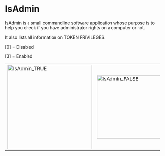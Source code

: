 # IsAdmin

IsAdmin is a small commandline software application whose purpose is to help you check if you have administrator rights on a computer or not.

It also lists all information on TOKEN PRIVILEGES.

[0] = Disabled

[3] = Enabled

<table>
  <tr>
    <td>
    <img width="275" alt="IsAdmin_TRUE" src="https://user-images.githubusercontent.com/13180229/166471950-a85440bb-b25b-4e32-afa2-2f5f84fd8dcd.PNG">
    </td>
    <td>
    <img width="207" alt="IsAdmin_FALSE" src="https://user-images.githubusercontent.com/13180229/166472546-ee701ef4-6069-4559-ad19-94c1f10c256e.PNG">
    </td>
  </tr>
</table>
